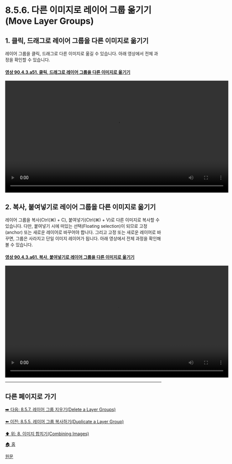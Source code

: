 # 8.5.6. 다른 이미지로 레이어 그룹 옮기기(Move Layer Groups)

## 1. 클릭, 드래그로 레이어 그룹을 다른 이미지로 옮기기
레이어 그룹을 클릭, 드래그로 다른 이미지로 옮길 수 있습니다. 아래 영상에서 전체 과정을 확인할 수 있습니다.

<a id="90-04-03-a51"></a>

#### [영상 90.4.3.a51. 클릭, 드래그로 레이어 그룹을 다른 이미지로 옮기기](./90-04-03-00-layers.md#90-04-03-a51)
<video controls="controls" width="720" src="https://github.com/wonder13662/gimp/assets/15767104/997c285a-2459-4da0-93b2-c4ce79429045"></video>

## 2. 복사, 붙여넣기로 레이어 그룹을 다른 이미지로 옮기기
레이어 그룹을 복사(Ctrl(⌘) + C), 붙여넣기(Ctrl(⌘) + V)로 다른 이미지로 복사할 수 있습니다. 다만, 붙여넣기 시에 떠있는 선택(Floating selection)이 되므로 고정(anchor) 또는 새로운 레이어로 바꾸어야 합니다. 그리고 고정 또는 새로운 레이어로 바꾸면, 그룹은 사라지고 단일 이미지 레이어가 됩니다. 아래 영상에서 전체 과정을 확인해 볼 수 있습니다.

<a id="90-04-03-a61"></a>

#### [영상 90.4.3.a61. 복사, 붙여넣기로 레이어 그룹을 다른 이미지로 옮기기](./90-04-03-00-layers.md#90-04-03-a61)
<video controls="controls" width="720" src="https://github.com/wonder13662/gimp/assets/15767104/2a5c1570-9e27-46a0-878a-b18d7ca813b6"></video>

***

## 다른 페이지로 가기

[➡️ 다음: 8.5.7. 레이어 그룹 지우기(Delete a Layer Groups)](./08-05-layer-groupsx-07-delete_a_layer_group.md)

[⬅️ 이전: 8.5.5. 레이어 그룹 복사하기(Duplicate a Layer Group)](./08-05-layer-groupsx-05-duplicate_a_layer_group.md)

[⬆️ 위: 8. 이미지 합치기(Combining Images)](./08-00-combining-images.md)

[🏠 홈](./00-home.md)

[원문](https://docs.gimp.org/2.10/ko/gimp-layer-groups.html)
